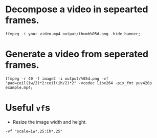# Decompose a video in sepearted frames.

```
ffmpeg -i your_video.mp4 output/thumb%05d.png -hide_banner;
```

# Generate a video from seperated frames. 

```
ffmpeg -r 40 -f image2 -i output/%05d.png -vf "pad=ceil(iw/2)*2:ceil(ih/2)*2" -vcodec libx264 -pix_fmt yuv420p  example.mp4;
```

# Useful `vf`s

* Resize the image width and height.
```
-vf "scale=iw*.25:ih*.25"
```
